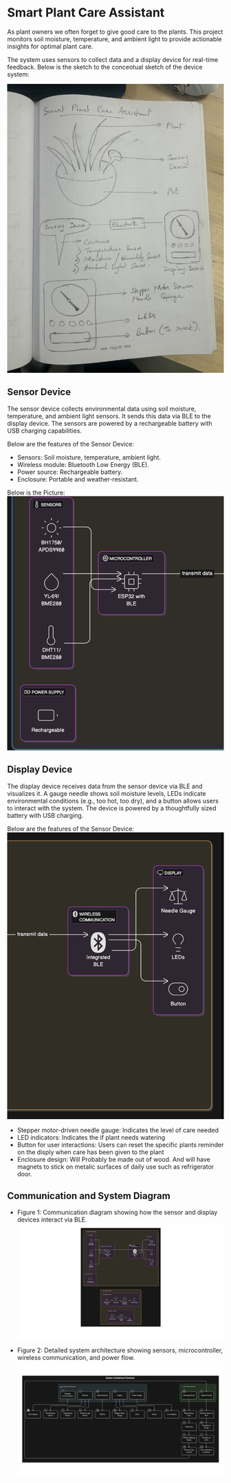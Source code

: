 
# Smart Plant Care Assistant
As plant owners we often forget to give good care to the plants. This project monitors soil moisture, temperature, and ambient light to provide actionable insights for optimal plant care. 

The system uses sensors to collect data and a display device for real-time feedback.
Below is the sketch to the conceotual sketch of the device system:

![Concept_Image](https://github.com/prunus77/TECHIN514-Hardware-Software-Lab/blob/main/Smart%20Plant%20care%20Assistant/Pictures/Concept%20Sketch.jpg)

## Sensor Device
The sensor device collects environmental data using soil moisture, temperature, and ambient light sensors. It sends this data via BLE to the display device. The sensors are powered by a rechargeable battery with USB charging capabilities.

Below are the features of the Sensor Device:

- Sensors: Soil moisture, temperature, ambient light.
- Wireless module: Bluetooth Low Energy (BLE).
- Power source: Rechargeable battery.
- Enclosure: Portable and weather-resistant.
 
Below is the Picture:
![Sensing_Device](https://github.com/prunus77/TECHIN514-Hardware-Software-Lab/blob/main/Smart%20Plant%20care%20Assistant/Pictures/Sensing%20Device.png)


## Display Device
The display device receives data from the sensor device via BLE and visualizes it. A gauge needle shows soil moisture levels, LEDs indicate environmental conditions (e.g., too hot, too dry), and a button allows users to interact with the system. The device is powered by a thoughtfully sized battery with USB charging.

Below are the features of the Sensor Device:
![Display_Device](https://github.com/prunus77/TECHIN514-Hardware-Software-Lab/blob/main/Smart%20Plant%20care%20Assistant/Pictures/Display%20Device.png)

- Stepper motor-driven needle gauge: Indicates the level of care needed
- LED indicators: Indicates the if plant needs watering
- Button for user interactions: Users can reset the specific plants reminder on the disply when care has been given to the plant
- Enclosure design: Will Probably be made out of wood. And will have magnets to stick on metalic surfaces of daily use such as refrigerator door.


## Communication and System Diagram
- Figure 1: Communication diagram showing how the sensor and display devices interact via BLE.
![Cloud_Architecture](https://github.com/prunus77/TECHIN514-Hardware-Software-Lab/blob/main/Smart%20Plant%20care%20Assistant/Pictures/Cloud%20Architecture.png)

- Figure 2: Detailed system architecture showing sensors, microcontroller, wireless communication, and power flow.
![Flowchart](https://github.com/prunus77/TECHIN514-Hardware-Software-Lab/blob/main/Smart%20Plant%20care%20Assistant/Pictures/System%20Architecture%20flowchart.png)
